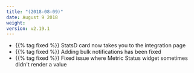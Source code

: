 ```yaml
---
title: "(2018-08-09)"
date: August 9 2018
weight:
version: v2.19.1
---
```


- {{% tag fixed %}} StatsD card now takes you to the integration page
- {{% tag fixed %}} Adding bulk notifications has been fixed
- {{% tag fixed %}} Fixed issue where Metric Status widget sometimes didn't render a value
